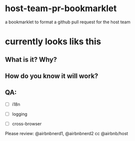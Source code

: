 # host-team-pr-bookmarklet
a bookmarklet to format a github pull request for the host team

# currently looks liks this

## What is it? Why?


## How do you know it will work?


## QA:
 - [ ] i18n
 - [ ] logging
 - [ ] cross-browser


Please review: @airbnbnerd1, @airbnbnerd2
cc @airbnb/host
